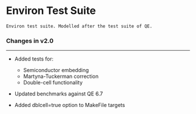 # Environ Test Suite

    Environ test suite. Modelled after the test suite of QE.

### Changes in v2.0

---

- Added tests for:

  - Semiconductor embedding
  - Martyna-Tuckerman correction
  - Double-cell functionality

- Updated benchmarks against QE 6.7
- Added dblcell=true option to MakeFile targets
